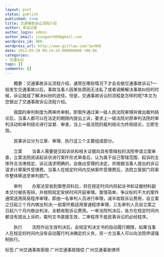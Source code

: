 ```yaml
---
layout: post
status: publish
published: true
title: 交通事故诉讼流程介绍
author: 本站记者
author_login: admin
author_email: jiangwei909@gmail.com
wordpress_id: 960
wordpress_url: http://www.gzjtlaw.com/?p=960
date: 2011-05-29 09:14:24.000000000 +08:00
categories:
- 交通诉讼
tags: []
comments: []
---
```

　　概要：交通事故诉讼流程介绍，通常在哪些情况下才会去做交通事故诉讼?一般发生交通事故以后，事故当事人因某些原因无法私了或者调解解决事故纠纷的时候，诉讼就成了解决纠纷的途径。但是，交通事故诉讼的流程是怎样的呢?本文为您做出了交通事故诉讼流程介绍。　　我国的审判制度为两审终审制，即案件通过某一级人民法院审理并做出裁判结论后，当事人都可以在法定的期限内提出上诉，要求上一级法院对原审判法院的审判活动和审判结论进行监督、审查，当上一级法院的裁判结论为终局结论，立即生效。　　民事诉讼分为立案、审理、执行这三个主要组成部分。　　立案　　当事人需要提交起诉状和相关证据向具有管辖权的法院申请立案审查，立案法院阅读起诉状进行案件形式审查后，认为属于自己管辖范围、起诉的主体符合法律规定、诉讼请求明确的，会做出受理的决定，并根据当事人提出的诉讼请求计算案件受理费。当事人在规定时间内交纳案件受理费后，法院立案部门将案件整体移送至审判部门。　　审判　　办案法官收到案卷资料后，将在规定时间内将起诉书和证据材料副本交付被告答辩，并按照规定安排时间开庭审理。案情简单、争议标的不大的案件通常适用简易程序审理，即由一名审判人员进行审理，减半收取诉讼费用，自立案之日起三个月内做出判决;一般案件都适用普通程序审理，三名审判人员自立案之日起六个月内做出判决，全额收取诉讼费用。一审法院判决后，各方在规定时间内都没有提出上诉的，裁判文书直接生效，二审程序不是民事诉讼的必经程序。　　执行　　法院作出生效判决后，会规定判决文书的自动履行期限，如果当事人在规定的时间内没有自动履行判决确定的义务，另一方当事人可以向法院申请强制执行。标签:广州交通事故索赔 广州交通事故赔偿 广州交通事故律师
